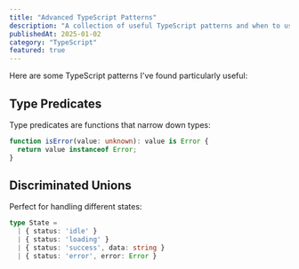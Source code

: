 ```yaml
---
title: "Advanced TypeScript Patterns"
description: "A collection of useful TypeScript patterns and when to use them"
publishedAt: 2025-01-02
category: "TypeScript"
featured: true
---
```


Here are some TypeScript patterns I've found particularly useful:

## Type Predicates

Type predicates are functions that narrow down types:

```typescript
function isError(value: unknown): value is Error {
  return value instanceof Error;
}
```

## Discriminated Unions

Perfect for handling different states:

```typescript
type State = 
  | { status: 'idle' }
  | { status: 'loading' }
  | { status: 'success', data: string }
  | { status: 'error', error: Error }
``` 